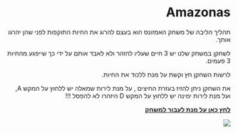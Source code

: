 

<div dir="rtl" lang="he">

# Amazonas
תהליך הליבה של משחק האמזונס הוא בעצם להרוג את החיות התוקפות לפני שהן יהרגו אותך.
  
לשחקן במשחק שלנו יש 3 חיים שעליו להזהר ולא לאבד אותם על ידי כך שייפגע מהחיות 3 פעמים.
  
לרשות השחקן חץ וקשת על מנת ללכוד את החיות.
  
את השחקן ניתן להזיז בעזרת החיצים , על מנת לירות שמאלה יש ללחוץ על המקש A, ועל מנת לירות ימינה יש ללחוץ על המקש D
היזהרו לא להפסל !!!

[**לחץ כאן על מנת לעבור למשחק**](https://s-k-games.itch.io/amazonas) 


![](https://github.com/S-K-Game/HW5/blob/master/Amazonas/Assets/images/Game.png)

</div>

